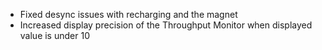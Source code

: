 - Fixed desync issues with recharging and the magnet
- Increased display precision of the Throughput Monitor when displayed value is under 10